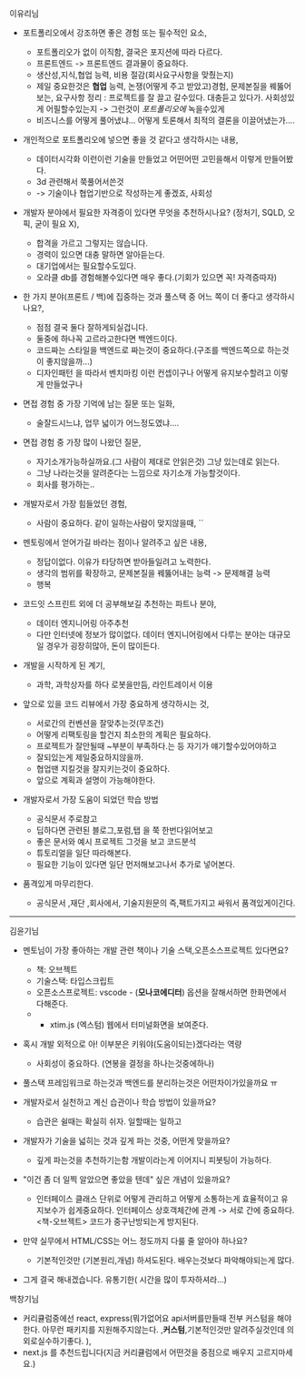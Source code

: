 이유리님
- 포트폴리오에서 강조하면 좋은 경험 또는 필수적인 요소,
	- 포트폴리오가 없이 이직함, 결국은 포지션에 따라 다르다.
	- 프론트엔드 -> 프론트엔드 결과물이 중요하다.
	- 생산성,지식,협업 능력, 비용 절감(회사요구사항을 맞췄는지)
	- 제일 중요한것은 **협업** 능력, 논쟁(어떻게 주고 받았고)경험, 문제본질을 꿰뚫어보는, 요구사항 정리 : 프로젝트를 잘 끌고 갈수있다. 대충듣고 있다가. 사회성있게 어필할수있는지 -> 그런것이 *포트폴리오에* 녹을수있게
	- 비즈니스를 어떻게 풀어냈냐... 어떻게 토론해서 최적의 결론을 이끌어냈는가....

- 개인적으로 포트폴리오에 넣으면 좋을 것 같다고 생각하시는 내용,
	- 데이터시각화 이런이런 기술을 만들었고 어떤어떤 고민을해서 이렇게 만들어봤다.
	- 3d 관련해서 쭉풀어서쓴것
	- -> 기술이나 협업기반으로 작성하는게 좋겠죠, 사회성

- 개발자 분야에서 필요한 자격증이 있다면 무엇을 추천하시나요? (정처기, SQLD, 오픽, 굳이 필요 X),
	- 합격을 가르고 그렇지는 않습니다.
	- 경력이 있으면 대충 말하면 알아듣는다.
	- 대기업에서는 필요할수도있다.
	- 오라클 db를 경험해볼수있다면 매우 좋다.(기회가 있으면 꼭! 자격증따자)

- 한 가지 분야(프론트 / 백)에 집중하는 것과 풀스택 중 어느 쪽이 더 좋다고 생각하시나요?,
	- 점점 결국 둘다 잘하게되실겁니다.
	- 둘중에 하나꼭 고르라고한다면 백엔드이다.
	- 코드짜는 스타일을 백엔드로 짜는것이 중요하다.(구조를 백엔드쪽으로 하는것이 좋지않을까...)
	- 디자인패턴 을 따라서 벤치마킹 이런 컨셉이구나 어떻게 유지보수할려고 이렇게 만들었구나 

- 면접 경험 중 가장 기억에 남는 질문 또는 일화,
	- 술잘드시느냐, 업무 넓이가 어느정도였냐.... 

- 면접 경험 중 가장 많이 나왔던 질문,
	- 자기소개가능하실까요.(그 사람이 제대로 안읽은것) 그냥 있는데로 읽는다.
	- 그냥 나라는것을 알려준다는 느낌으로 자기소개 가능할것이다.
	- 회사를 평가하는..

- 개발자로서 가장 힘들었던 경험,
	- 사람이 중요하다. 같이 일하는사람이 맞지않을때,
``
- 멘토링에서 얻어가길 바라는 점이나 알려주고 싶은 내용,
	- 정답이없다. 이유가 타당하면 받아들일려고 노력한다.
	- 생각의 범위를 확장하고, 문제본질을 꿰뚫어내는 능력 -> 문제해결 능력
	- 행복

- 코드잇 스프린트 외에 더 공부해보길 추천하는 파트나 분야,
	- 데이터 엔지니어링 아주추천
	- 다만 인터넷에 정보가 많이없다. 데이터 엔지니어링에서 다루는 분야는 대규모일 경우가 굉장히많아, 돈이 많이든다.

- 개발을 시작하게 된 계기,
	- 과학, 과학상자를 하다 로봇을만듬, 라인트레이서 이용

- 앞으로 있을 코드 리뷰에서 가장 중요하게 생각하시는 것,
	- 서로간의 컨벤션을 잘맞추는것(무조건)
	- 어떻게 리팩토링을 할건지 최소한의 계획은 필요하다.
	- 프로젝트가 잘안될때 ~부분이 부족하다.는 등 자기가 얘기할수있어야하고
	- 잘되있는게 제일중요하지않을까.
	- 협업땐 지킬것을 잘지키는것이 중요하다.
	- 앞으로 계획과 설명이 가능해야한다.

- 개발자로서 가장 도움이 되었던 학습 방법
	- 공식문서 주로참고
	- 딥하다면 관련된 블로그,포럼,탭 을 쭉 한번다읽어보고
	- 좋은 문서와 예시 프로젝트 그것을 보고 코드분석
	- 튜토리얼을 일단 따라해본다.
	- 필요한 기능이 있다면 일단 먼저해보고나서 추가로 넣어본다.

- 품격있게 마무리한다.
	- 공식문서 ,재단 ,회사에서, 기술지원문의 즉,팩트가지고 싸워서 품격있게이긴다.

---

김윤기님
- 멘토님이 가장 좋아하는 개발 관련 책이나 기술 스택,오픈소스프로젝트 있다면요?
	- 책: 오브젝트
	- 기술스택: 타입스크립트
	- 오픈소스프로젝트: vscode - (**모나코에디터**) 옵션을 잘해서하면 한화면에서 다해준다.
	- + xtim.js (엑스텀) 웹에서 터미널화면을 보여준다.

- 혹시 개발 외적으로 아! 이부분은 키워야(도움이되는)겠다라는 역량
	- 사회성이 중요하다. (연봉을 결정을 하나는것중에하나)

- 풀스택 프레임워크로 하는것과 백엔드를 분리하는것은 어떤차이가있을까요 ㅠ

- 개발자로서 실천하고 계신 습관이나 학습 방법이 있을까요?
	- 습관은 쉴때는 확실히 쉬자. 일할때는 일하고
  
- 개발자가 기술을 넓히는 것과 깊게 파는 것중, 어떤게 맞을까요?
	- 깊게 파는것을 추천하기는함 개발이라는게 이어지니 피봇팅이 가능하다.
	
- "이건 좀 더 일찍 알았으면 좋았을 텐데" 싶은 개념이 있을까요?
	- 인터페이스 클래스 단위로 어떻게 관리하고 어떻게 소통하는게 효율적이고 유지보수가 쉽게중요하다. 인터페이스 상호객체간에 관계 -> 서로 간에 중요하다. <책-오브젝트> 코드가 중구난방되는게 방지된다.

- 만약 실무에서 HTML/CSS는 어느 정도까지 다룰 줄 알아야 하나요?
	- 기본적인것만 (기본원리,개념) 하셔도된다. 배우는것보다 파악해야되는게 많다.

- 그게 결국 해내겠습니다. 유통기한( 시간을 많이 투자하셔라...)

백창기님
- 커리큘럼중에선 react, express(뭐가없어요 api서버를만들때 전부 커스텀을 해야한다. 아무런 패키지를 지원해주지않는다. ,**커스텀**,기본적인것만 알려주실것인데 의외로실수하기좋다. ),
- next.js 를 추천드립니다(지금 커리큘럼에서 어떤것을 중점으로 배우지 고르지마세요.)